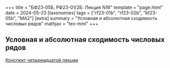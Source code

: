 +++
title = "БФ23-05Б, РФ23-01/2Б: Лекция N16"
template = "page.html"
date = 2024-05-23
[taxonomies]
tags = ["rf23-01b", "rf23-02b", "bf23-05b", "MA2"]
[extra]
summary = "Условная и абсолютная сходимость числовых рядов"
mathjax = "tex-mml"
+++

<!-- more -->

## Условная и абсолютная сходимость числовых рядов

[Конспект четырнадцатой лекции](/MA2_Lecture_14.pdf)